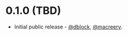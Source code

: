 0.1.0 (TBD)
===========

* Initial public release - [@dblock](https://github.com/dblock), [@macreery](https://github.com/macreery).
